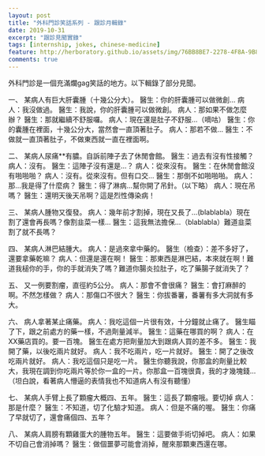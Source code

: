 ```yaml
---
layout: post
title: "外科門診笑話系列 - 跟診月輯錄"
date: 2019-10-31
excerpt: "跟診見聞實錄"
tags: [internship, jokes, chinese-medicine]
feature: http://herboratory.github.io/assets/img/76BB8BE7-2278-4F8A-9B8D-D630AA6E3C20.jpeg
comments: true
---
```


外科門診是一個充滿爛gag笑話的地方。以下輯錄了部分見聞。

一、
某病人有巨大肝囊腫（十幾公分大）。
醫生：你的肝囊腫可以做微創...
病人：我沒做過。
醫生：我說，你的肝囊腫可以做微創。
病人：那如果不做怎麼辦？
醫生：那就繼續不舒服囉。
病人：現在還是肚子不舒服...（嘀咕）
醫生：你的囊腫在裡面，十幾公分大，當然會一直頂著肚子。
病人：那若不做...
醫生：不做就一直頂著肚子，不做東西就一直在裡面啊。

二、
某病人尿痛**有膿。自訴前陣子去了休閒會館。
醫生：過去有沒有性接觸？
病人：沒有。
醫生：這陣子沒有還是...？
病人：從來沒有。
醫生：在休閒會館沒有啪啪啪？
病人：沒有。從來沒有。但有口交...
醫生：那倒不如啪啪啪。
病人：那...我是得了什麼病？
醫生：得了淋病...幫你開了吊針。（以下略）
病人：現在吊嗎？
醫生：還明天後天吊啊？這是烈性傳染病！

三、
某病人腫物又復發。
病人：幾年前才割掉，現在又長了...(blablabla）現在割了還會再長嗎？像割韭菜一樣...
醫生：這我無法擔保...（blablabla）難道韭菜割了就不長嗎？

四、
某病人淋巴結腫大。
病人：是過來拿中藥的。
醫生（檢查）：差不多好了，還要拿藥乾嘛？
病人：但還是還在啊！
醫生：那東西是淋巴結，本來就在啊！難道我槌你的手，你的手就消失了嗎？難道你腸炎拉肚子，吃了藥腸子就消失了？

五、
又一例要割瘤，直徑約5公分。
病人：那會不會很痛？
醫生：會打麻醉的啊。不然怎樣做？
病人：那傷口不很大？
醫生：你拔番薯，番薯有多大洞就有多大。

六、
病人拿著某止痛藥。
病人：我吃這個一片很有效，十分鐘就止痛了。
醫生瞄了下，跟之前處方的藥一樣，不過劑量減半。
醫生：這藥在哪買的啊？
病人：在XX藥店買的。要一百塊。
醫生在處方把劑量加大到跟病人買的差不多。
醫生：我開了藥，以後吃兩片就好。
病人：我不吃兩片，吃一片就好。
醫生：開了之後改吃兩片就好。
病人：我吃這個只是吃一片。
醫生你聽我說，你那盒的劑量比較大，我現在調到你吃兩片等於你一盒的一片。你那盒一百塊很貴，我的才幾塊錢...
（坦白說，看著病人懵逼的表情我也不知道病人有沒有聽懂）

七、
某病人手臂上長了顆瘤大概四、五年。
醫生：這長了顆瘤哦。要切掉
病人：那是什麼？
醫生：不知道，切了化驗才知道。
病人：但是不痛的喔。
醫生：你痛了早就切了，還會痛個四、五年？

八、
某病人肩膀有顆雞蛋大的腫物五年。
醫生：這要做手術切掉吧。
病人：如果不切自己會消掉嗎？
醫生：做個噩夢可能會消掉，醒來那顆東西還在哪。
